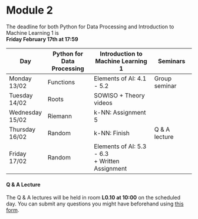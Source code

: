 
# Module 2

The deadline for both Python for Data Processing and Introduction to Machine Learning 1 is<br>**Friday February 17th at 17:59**

| Day                | Python for<br>Data Processing | Introduction to<br>Machine Learning 1 | Seminars                                                           |
|--------------------|-------------------------------|---------------------------------------|--------------------------------------------------------------------|
| Monday<br>13/02    | Functions                     | Elements of AI: 4.1 - 5.2             | Group seminar                                                      |
| Tuesday<br>14/02   | Roots                         | SOWISO + Theory videos                |                                                                    |
| Wednesday<br>15/02 | Riemann                       | k-NN: Assignment 5                    |                                                                    |
| Thursday<br>16/02  | Random                        | k-NN: Finish                          | Q & A lecture                                                      |
| Friday<br>17/02    | Random                        | Elements of AI: 5.3 - 6.3<br>+ Written Assignment |                                                        |



#### Q & A Lecture

The Q & A lectures will be held in room **L0.10 at 10:00** on the scheduled day. You can submit any questions you might have beforehand using [this form](https://forms.office.com/Pages/ResponsePage.aspx?id=zcrxoIxhA0S5RXb7PWh05ZTDc7biyulCvpu4U-tarWtURTdPSDJaOUVHR002NzFFSktXNDNTTk5ENi4u).

